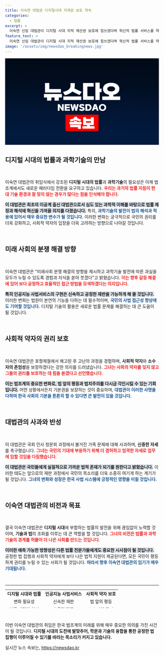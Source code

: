 ```yaml
---
title: 이숙연 대법관 디지털시대 지재권 보호 약속
categories:
  - 법률
excerpt: >
  이숙연 신임 대법관이 디지털 시대 지적 재산권 보호에 힘쓰겠다며 혁신적 법률 서비스를 약속했습니다. 이공계 전문가로서 사법 접근성을 높이고 사회적 약자의 권리도 보호하겠다는 그의 포부가 주목받고 있습니다.
feature_text: >
  이숙연 신임 대법관이 디지털 시대 지적 재산권 보호에 힘쓰겠다며 혁신적 법률 서비스를 약속했습니다. 이공계 전문가로서 사법 접근성을 높이고 사회적 약자의 권리도 보호하겠다는 그의 포부가 주목받고 있습니다.
image: '/assets/img/newsdao_breakingnews.jpg'
---
```


<p><img src="/assets/img/newsdao_breakingnews.jpg" alt="cryptoinkorea 속보" /></p>

<h2 data-ke-size="size26">디지털 시대의 법률과 과학기술의 만남</h2>

<p data-ke-size="size16">&nbsp;</p> 

<p>이숙연 대법관의 취임식에서 강조된 <b>디지털 시대의 법률</b>과 <b>과학기술</b>의 필요성은 이제 법조계에서도 새로운 패러다임 전환을 요구하고 있습니다. <b><span style="color: #ee2323;">우리는 과거의 법률 지침이 현대 기술 환경과 잘 맞지 않는 경우가 많다는 점을 인식해야 합니다.</span></b> </p>

<p><b><span style="background-color: #21538527;">이 대법관은 최초의 이공계 출신 대법관으로서 심도 있는 과학적 이해를 바탕으로 법률 제정과 해석에 혁신을 가져올 의지를 다졌습니다.</span></b> 특히, <b><span style="color: #1a5490;">과학기술의 발전이 법의 해석과 적용에 있어서 매우 중요한 변수가 될 것입니다.</span></b> 이러한 변화는 궁극적으로 국민의 권리를 더욱 강화하고, 사회적 약자의 입장을 더욱 고려하는 방향으로 나아갈 것입니다.</p>

<p data-ke-size="size16">&nbsp;</p> 

<h2 data-ke-size="size26">미래 사회의 분쟁 해결 방향</h2>

<p data-ke-size="size16">&nbsp;</p> 

<p>이숙연 대법관은 "미래사회 분쟁 해결의 방향을 제시하고 과학기술 발전에 따른 과실을 모두가 누릴 수 있도록 경험과 지식을 쏟아 붓겠다"고 밝혔습니다. <b><span style="color: #ee2323;">이는 향후 갈등 해결에 있어 보다 공정하고 효율적인 접근 방법을 모색하겠다는 의지입니다.</span></b> </p>

<p><b><span style="background-color: #21538527;">특히 인공지능 사법서비스의 구현은 신속하고 공정한 재판을 가능하게 해 줄 것입니다.</span></b> 이러한 변화는 법원이 본연의 기능을 다하는 데 필수적이며, <b><span style="color: #1a5490;">국민의 사법 접근성 향상에도 기여할 것입니다.</span></b> 디지털 기술의 활용은 새로운 법률 문제를 해결하는 데 큰 도움이 될 것입니다.</p>

<p data-ke-size="size16">&nbsp;</p> 

<h2 data-ke-size="size26">사회적 약자의 권리 보호</h2>

<p data-ke-size="size16">&nbsp;</p> 

<p>이숙연 대법관은 포항제철에서 해고된 후 고난의 과정을 경험하며, <b>사회적 약자</b>와 <b>소수자의 존엄성</b>을 보장하겠다는 강한 의지를 드러냈습니다. <b><span style="color: #ee2323;">그녀는 사회의 약자를 잊지 않고 그들의 권리를 보호하는 데 힘을 쏟겠다고 선언했습니다.</span></b> </p>

<p><b><span style="background-color: #21538527;">이는 법조계의 중요한 변화로, 법 앞의 평등과 법치주의를 다시금 각인시킬 수 있는 기회입니다.</span></b> 어떤 상황에서든지 기본권을 보장하는 것이 중요하며, <b><span style="color: #1a5490;">대법관이 이러한 사명을 다하여 한국 사회의 기본을 튼튼히 할 수 있다면 큰 발전이 있을 것입니다.</span></b></p>

<p data-ke-size="size16">&nbsp;</p> 

<h2 data-ke-size="size26">대법관의 사과와 반성</h2>

<p data-ke-size="size16">&nbsp;</p> 

<p>이 대법관은 국회 인사 청문회 과정에서 불거진 가족 문제에 대해 사과하며, <b>신중한 자세</b>를 촉구했습니다. <b><span style="color: #ee2323;">그녀는 국민의 기대에 부응하기 위해 더 겸허하고 엄격한 자세로 업무에 임할 것임을 다짐했습니다.</span></b> </p>

<p><b><span style="background-color: #21538527;">이 대법관은 국민들에게 실질적으로 가까운 법적 존재가 되기를 원한다고 밝혔습니다.</span></b> 이러한 태도는 앞으로의 재판 과정에서 국민의 목소리를 더욱 소중히 여기게 하는 계기가 될 것입니다. <b><span style="color: #1a5490;">그녀의 변화와 성장은 한국 사법 시스템에 긍정적인 영향을 미칠 것입니다.</span></b></p>

<p data-ke-size="size16">&nbsp;</p> 

<h2 data-ke-size="size26">이숙연 대법관의 비전과 목표</h2>

<p data-ke-size="size16">&nbsp;</p> 

<p>결국 이숙연 대법관은 <b>디지털 시대</b>에 부합하는 법률의 발전을 위해 끊임없이 노력할 것이며, <b>기술과 법</b>의 조화를 이루는 데 큰 역할을 할 것입니다. <b><span style="color: #ee2323;">그녀의 비전은 법률과 과학기술의 경계를 허물어 더 나은 사회를 만드는 것입니다.</span></b> </p>

<p><b><span style="background-color: #21538527;">이러한 예측 가능한 방향성은 다른 법률 전문가들에게도 중요한 시사점이 될 것입니다.</span></b> 공정한 법 집행과 사회적 약자에게 보다 나은 법적 지원이 제공된다면, 모든 국민이 평등하게 권리를 누릴 수 있는 사회가 될 것입니다. <b><span style="color: #1a5490;">따라서 향후 이숙연 대법관의 임기가 매우 기대됩니다.</span></b></p>

<p data-ke-size="size16">&nbsp;</p> 

<hr/>

<table style="width: 100%; height: 60px; border-collapse: collapse;">
<tbody>
<tr>
<td style="text-align: center; height: 17px;"><b>디지털 시대와 법률</b></td>
<td style="text-align: center; height: 17px;"><b>인공지능 사법서비스</b></td>
<td style="text-align: center; height: 17px;"><b>사회적 약자 보호</b></td>
</tr>
<tr>
<td style="text-align: center; height: 17px;">변화 필요성</td>
<td style="text-align: center; height: 17px;">신속한 재판</td>
<td style="text-align: center; height: 17px;">법 앞의 평등</td>
</tr>
<tr>
<td style="text-align: center; height: 17px;">법률 제정의 혁신</td>
<td style="text-align: center; height: 17px;">효율적 접근</td>
<td style="text-align: center; height: 17px;">소수자의 권리</td>
</tr>
</tbody>
</table>

<p data-ke-size="size16">&nbsp;</p> 

<p>이번 이숙연 대법관의 취임은 한국 법조계의 미래를 위해 매우 중요한 의의를 가진 사건이 될 것입니다. <b>디지털 시대의 도전에 발맞추어, 학문과 기술의 융합을 통한 공정한 법 집행이 이루어질 수 있기를 바라는 목소리가 커지고 있습니다.</b> </p>
실시간 뉴스 속보는, <a href="https://newsdao.kr" rel="dofollow">https://newsdao.kr</a>


